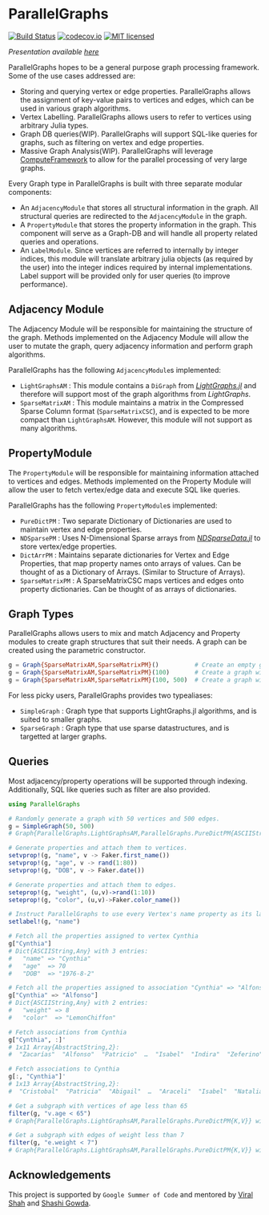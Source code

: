 # ParallelGraphs

[![Build Status](https://travis-ci.org/pranavtbhat/ParallelGraphs.jl.svg?branch=master)](https://travis-ci.org/pranavtbhat/ParallelGraphs.jl)
[![codecov.io](http://codecov.io/github/pranavtbhat/ParallelGraphs.jl/)](http://codecov.io/github/pranavtbhat/ParallelGraphs.jl)
[![MIT licensed](https://img.shields.io/badge/license-MIT-blue.svg)](https://raw.githubusercontent.com/pranavtbhat/ParallelGraphs.jl/master/LICENSE.md)

*Presentation available [here](https://pranavtbhat.github.io/ParallelGraphs.jl/#/)*

ParallelGraphs hopes to be a general purpose graph processing framework. Some of the use cases addressed are:
- Storing and querying vertex or edge properties. ParallelGraphs allows the assignment of key-value pairs to vertices and edges, which can be used in various graph algorithms.
- Vertex Labelling. ParallelGraphs allows users to refer to vertices using arbitrary Julia types.
- Graph DB queries(WIP). ParallelGraphs will support SQL-like queries for graphs, such as filtering on vertex and edge properties.
- Massive Graph Analysis(WIP). ParallelGraphs will leverage [ComputeFramework](https://github.com/shashi/ComputeFramework.jl) to allow for the parallel processing of very large graphs.

Every Graph type in ParallelGraphs is built with three separate modular components:
- An `AdjacencyModule` that stores all structural information in the graph. All structural queries are redirected to the `AdjacencyModule` in the graph.
- A `PropertyModule` that stores the property information in the graph. This component will serve as a Graph-DB and will handle all property related queries and operations.
- An `LabelModule`. Since vertices are referred to internally by integer indices, this module will translate arbitrary julia objects (as required by the user) into the integer indices required by internal implementations. Label support will be provided only for user queries (to improve performance).


## Adjacency Module
The Adjacency Module will be responsible for maintaining the structure of the graph. Methods implemented on the Adjacency Module will allow the user to mutate the graph, query adjacency information and perform graph algorithms.

ParallelGraphs has the following `AdjacencyModule`s implemented:
- `LightGraphsAM` : This module contains a `DiGraph` from *[LightGraphs.jl](https://github.com/JuliaGraphs/LightGraphs.jl)* and therefore will support most of the graph algorithms from *LightGraphs*.
- `SparseMatrixAM` : This module maintains a matrix in the Compressed Sparse Column format (`SparseMatrixCSC`), and is expected to be more compact than `LightGraphsAM`. However, this module will not support as many algorithms.

## PropertyModule
The `PropertyModule` will be responsible for maintaining information attached to vertices and edges. Methods implemented on the Property Module will allow the user to fetch vertex/edge data and execute SQL like queries. 

ParallelGraphs has the following `PropertyModule`s implemented:
- `PureDictPM` : Two separate Dictionary of Dictionaries are used to maintain vertex and edge properties.
- `NDSparsePM` : Uses N-Dimensional Sparse arrays from *[NDSparseData.jl](https://github.com/JuliaComputing/NDSparseData.jl)* to store vertex/edge properties.
- `DictArrPM`  : Maintains separate dictionaries for Vertex and Edge Properties, that map property names onto arrays of values. Can be thought of as a Dictionary of Arrays. (Similar to Structure of Arrays).
- `SparseMatrixPM` : A SparseMatrixCSC maps vertices and edges onto property dictionaries. Can be thought of as arrays of dictionaries.



## Graph Types
ParallelGraphs allows users to mix and match Adjacency and Property modules to create graph structures that suit their needs. A graph can be created using the parametric constructor.

```julia
g = Graph{SparseMatrixAM,SparseMatrixPM}()          # Create an empty graph
g = Graph{SparseMatrixAM,SparseMatrixPM}(100)       # Create a graph with 100 vertices
g = Graph{SparseMatrixAM,SparseMatrixPM}(100, 500)  # Create a graph with 500 edges.
```

For less picky users, ParallelGraphs provides two typealiases:
- `SimpleGraph` : Graph type that supports LightGraphs.jl algorithms, and is suited to smaller graphs.
- `SparseGraph` : Graph type that use sparse datastructures, and is targetted at larger graphs.

## Queries
Most adjacency/property operations will be supported through indexing. Additionally, SQL like queries such as filter are also provided. 

```julia
using ParallelGraphs

# Randomly generate a graph with 50 vertices and 500 edges.
g = SimpleGraph(50, 500)
# Graph{ParallelGraphs.LightGraphsAM,ParallelGraphs.PureDictPM{ASCIIString,Any}} with 50 vertices and 500 edges

# Generate properties and attach them to vertices.
setvprop!(g, "name", v -> Faker.first_name())
setvprop!(g, "age", v -> rand(1:80))
setvprop!(g, "DOB", v -> Faker.date())

# Generate properties and attach them to edges.
seteprop!(g, "weight", (u,v)->rand(1:10))
seteprop!(g, "color", (u,v)->Faker.color_name())

# Instruct ParallelGraphs to use every Vertex's name property as its label
setlabel!(g, "name")

# Fetch all the properties assigned to vertex Cynthia
g["Cynthia"]
# Dict{ASCIIString,Any} with 3 entries:
#   "name" => "Cynthia"
#   "age"  => 70
#   "DOB"  => "1976-8-2"

# Fetch all the properties assigned to association "Cynthia" => "Alfonso"
g["Cynthia" => "Alfonso"]
# Dict{ASCIIString,Any} with 2 entries:
#   "weight" => 8
#   "color"  => "LemonChiffon"

# Fetch associations from Cynthia
g["Cynthia", :]'
# 1x11 Array{AbstractString,2}:
#  "Zacarías"  "Alfonso"  "Patricio"  …  "Isabel"  "Indira"  "Zeferino"

# Fetch associations to Cynthia
g[:, "Cynthia"]'
# 1x13 Array{AbstractString,2}:
#  "Cristobal"  "Patricia"  "Abigail"  …  "Araceli"  "Isabel"  "Natalia"

# Get a subgraph with vertices of age less than 65
filter(g, "v.age < 65")
# Graph{ParallelGraphs.LightGraphsAM,ParallelGraphs.PureDictPM{K,V}} with 45 vertices and 402 edges

# Get a subgraph with edges of weight less than 7
filter(g, "e.weight < 7")
# Graph{ParallelGraphs.LightGraphsAM,ParallelGraphs.PureDictPM{K,V}} with 50 vertices and 305 edges

```

## Acknowledgements
This project is supported by `Google Summer of Code` and mentored by [Viral Shah](https://github.com/ViralBShah) and [Shashi Gowda](https://github.com/shashi).
